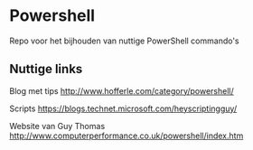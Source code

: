 # Powershell

Repo voor het bijhouden van nuttige PowerShell commando's

## Nuttige links

Blog met tips
http://www.hofferle.com/category/powershell/

Scripts
https://blogs.technet.microsoft.com/heyscriptingguy/

Website van Guy Thomas
http://www.computerperformance.co.uk/powershell/index.htm
